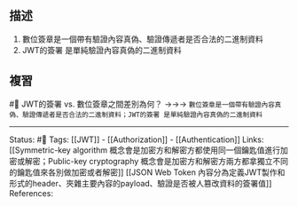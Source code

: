 ## 描述



1. 數位簽章是一個帶有驗證內容真偽、驗證傳遞者是否合法的二進制資料
2. JWT的簽署 是單純驗證內容真偽的二進制資料

## 複習

#🧠 JWT的簽署 vs. 數位簽章之間差別為何？ ->->-> `數位簽章是一個帶有驗證內容真偽、驗證傳遞者是否合法的二進制資料；JWT的簽署 是單純驗證內容真偽的二進制資料`
<!--SR:!2023-10-15,162,250-->

---
Status: #🌱 
Tags:
[[JWT]] - [[Authorization]] - [[Authentication]]
Links:
[[Symmetric-key algorithm 概念會是加密方和解密方都使用同一個鑰匙值進行加密或解密；Public-key cryptography 概念會是加密方和解密方兩方都拿獨立不同的鑰匙值來各別做加密或者解密]]
[[JSON Web Token 內容分為定義JWT製作和形式的header、夾雜主要內容的payload、驗證是否被人篡改資料的簽署值]]
References: